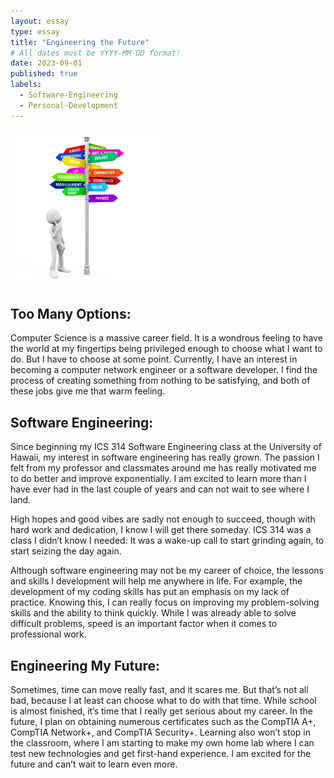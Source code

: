 ```yaml
---
layout: essay
type: essay
title: "Engineering the Future"
# All dates must be YYYY-MM-DD format!
date: 2023-09-01
published: true
labels:
  - Software-Engineering
  - Personal-Development
---
```


<img width="250px" class="rounded float-start pe-4" src="../img/engineering-the-future/carrer-options.jpeg">

## Too Many Options:
Computer Science is a massive career field. It is a wondrous feeling to have the world at my fingertips being privileged enough to choose what I want to do. But I have to choose at some point. Currently, I have an interest in becoming a computer network engineer or a software developer. I find the process of creating something from nothing to be satisfying, and both of these jobs give me that warm feeling. 

## Software Engineering:
Since beginning my ICS 314 Software Engineering class at the University of Hawaii, my interest in software engineering has really grown. The passion I felt from my professor and classmates around me has really motivated me to do better and improve exponentially. I am excited to learn more than I have ever had in the last couple of years and can not wait to see where I land. 

High hopes and good vibes are sadly not enough to succeed, though with hard work and dedication, I know I will get there someday. ICS 314 was a class I didn’t know I needed: It was a wake-up call to start grinding again, to start seizing the day again. 

Although software engineering may not be my career of choice, the lessons and skills I development will help me anywhere in life. For example, the development of my coding skills has put an emphasis on my lack of practice. Knowing this, I can really focus on improving my problem-solving skills and the ability to think quickly. While I was already able to solve difficult problems, speed is an important factor when it comes to professional work. 

## Engineering My Future:
Sometimes, time can move really fast, and it scares me. But that’s not all bad, because I at least can choose what to do with that time. While school is almost finished, it’s time that I really get serious about my career. In the future, I plan on obtaining numerous certificates such as the CompTIA A+, CompTIA Network+, and CompTIA Security+. Learning also won’t stop in the classroom, where I am starting to make my own home lab where I can test new technologies and get first-hand experience. I am excited for the future and can’t wait to learn even more.
